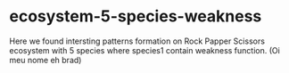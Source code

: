 # ecosystem-5-species-weakness
Here we found intersting patterns formation on Rock Papper Scissors ecosystem with 5 species where species1 contain weakness function.
(Oi meu nome eh brad)
